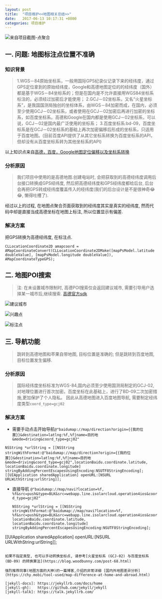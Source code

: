 ```yaml
---
layout: post
title:  "项目维护<<地图相关总结>>"
date:   2017-06-13 10:17:31 +0800
categories: 项目维护
---
```

![来自项目截图-点聚合](http://upload-images.jianshu.io/upload_images/3538284-e74be5476a2457b6.png?imageMogr2/auto-orient/strip%7CimageView2/2/w/320)

## 一. 问题: 地图标注点位置不准确
### 知识背景
> 1.WGS－84原始坐标系，一般用国际GPS纪录仪记录下来的经纬度，通过GPS定位拿到的原始经纬度，Google和高德地图定位的的经纬度（国外）都是基于WGS－84坐标系的；但是在国内是不允许直接用WGS84坐标系标注的，必须经过加密后才能使用；
2.GCJ－02坐标系，又名“火星坐标系”，是我国国测局独创的坐标体系，由WGS－84加密而成，在国内，必须至少使用GCJ－02坐标系，或者使用在GCJ－02加密后再进行加密的坐标系，如百度坐标系。高德和Google在国内都是使用GCJ－02坐标系，可以说，GCJ－02是国内最广泛使用的坐标系；
3.百度坐标系:bd-09，百度坐标系是在GCJ－02坐标系的基础上再次加密偏移后形成的坐标系，只适用于百度地图。(目前百度API提供了从其它坐标系转换为百度坐标系的API，但却没有从百度坐标系转为其他坐标系的API)

以上知识点来自[高德，百度，Google地图定位偏移以及坐标系转换](http://blog.csdn.net/a13570320979/article/details/51366355)

### 分析原因
> 我们项目中使用的是高德地图.创建电站时, 会把获取到的高德经纬度调用后台接口转换成GPS经纬度, 然后把高德经纬度和GPS经纬度都给后台, 后台会再把GPS转成经纬度覆盖传入的经纬度(我们的后台设计是不是很神奇😂😂, 懒得吐槽了). 

经过以上的过程, 在地图点聚合页面获取到的经纬度其实是真实的经纬度, 然而代码中却是直接当成高德坐标在地图上标注, 所以位置显示有偏差.

### 解决方案
把GPS转换为高德经纬度, 在标注点.

```
CLLocationCoordinate2D amapcoord = AMapCoordinateConvert(CLLocationCoordinate2DMake([mapPsModel.latitude doubleValue], [mapPsModel.longitude doubleValue]), AMapCoordinateTypeGPS);
```

## 二. 地图POI搜索
> 注: 在未设置城市限制时, 高德POI搜索仅会返回建议城市, 需要引导用户选择某一城市后,继续搜索.
[高德官方sdk](http://lbs.amap.com/api/ios-sdk/guide/map-data/poi)

![建议城市](http://upload-images.jianshu.io/upload_images/3538284-8b0b2a66c87d8226.png?imageMogr2/auto-orient/strip%7CimageView2/2/w/320)

![兴趣点](http://upload-images.jianshu.io/upload_images/3538284-72e0ac18b3a073dc.png?imageMogr2/auto-orient/strip%7CimageView2/2/w/320)

![标注点](http://upload-images.jianshu.io/upload_images/3538284-30ca0462abbc018b.png?imageMogr2/auto-orient/strip%7CimageView2/2/w/320)

## 三. 导航功能
> 跳转到高德地图和苹果自带地图, 目标位置是准确的; 但是跳转到百度地图, 目标位置发生偏移.

### 分析原因
> 国际经纬度坐标标准为WGS-84,国内必须至少使用国测局制定的GCJ-02,对地理位置进行首次加密。百度坐标在此基础上，进行了BD-09二次加密措施,更加保护了个人隐私。
因此从高德地图进入百度地图导航, 需要制定经纬度类型`coord_type=gcj02`

### 解决方案
*  需要手动点击开始导航`@"baidumap://map/direction?origin={{我的位置}}&destination=latlng:%f,%f|name=目的地&mode=driving&coord_type=gcj02"`
```
NSString *urlString = [[NSString stringWithFormat:@"baidumap://map/direction?origin={{我的位置}}&destination=latlng:%f,%f|name=目的地&mode=driving&coord_type=gcj02",locationBaidu.coordinate.latitude, locationBaidu.coordinate.longitude] stringByAddingPercentEscapesUsingEncoding:NSUTF8StringEncoding]; 
[[UIApplication sharedApplication] openURL:[NSURL URLWithString:urlString]];
```

* 直接导航 `@"baidumap://map/navi?location=%f, %f&src=push&type=BLK&src=webapp.line.isolarcloud.operation4ios&coord_type=gcj02"`
  ```
  NSString *urlString = [[NSString stringWithFormat:@"baidumap://map/navi?location=%f, %f&src=push&type=BLK&src=webapp.line.isolarcloud.operation4ios&coord_type=gcj02", locationBaidu.coordinate.latitude, locationBaidu.coordinate.longitude] stringByAddingPercentEscapesUsingEncoding:NSUTF8StringEncoding];
[[UIApplication sharedApplication] openURL:[NSURL URLWithString:urlString]];
  ```

如果不指定类型, 也可以手动转换坐标点, 请参考[火星坐标系 (GCJ-02) 与百度坐标系 (BD-09) 的转换算法](https://blog.woodbunny.com/post-68.html)

强烈推荐同事(地图方面的大神)的一篇博客,介绍的非常详细 [国内外地图差异分析](https://chy.mobi/tool-used/map-difference-at-home-and-abroad.html)

[jekyll-docs]: https://jekyllrb.com/docs/home
[jekyll-gh]:   https://github.com/jekyll/jekyll
[jekyll-talk]: https://talk.jekyllrb.com/


